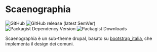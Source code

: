 # Scaenographia

![GitHub](https://img.shields.io/github/license/municipes/scaenographia?style=for-the-badge)
![GitHub release (latest SemVer)](https://img.shields.io/github/v/release/municipes/scaenographia?sort=semver&style=for-the-badge)
![Packagist Dependency Version](https://img.shields.io/packagist/dependency-v/municipes/scaenographia/drupal/bootstrap_italia?style=for-the-badge)
![Packagist Downloads](https://img.shields.io/packagist/dt/municipes/scaenographia?style=for-the-badge)

Scaenographia è un sub-theme drupal, basato su [bootstrap_italia](https://drupal.org/project/bootstrap_italia), che implementa il design dei comuni.
